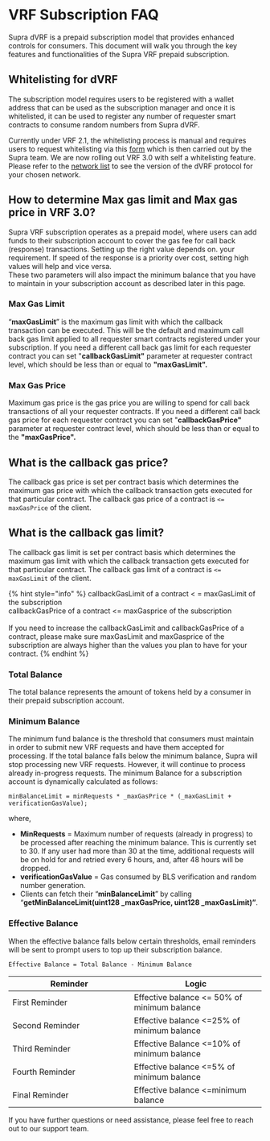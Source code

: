 # VRF Subscription FAQ

Supra dVRF is a prepaid subscription model that provides enhanced controls for consumers. This document will walk you through the key features and functionalities of the Supra VRF prepaid subscription.&#x20;

## Whitelisting for dVRF

The subscription model requires users to be registered with a wallet address that can be used as the subscription manager and once it is whitelisted, it can be used to register any number of requester smart contracts to consume random numbers from Supra dVRF.

Currently under VRF 2.1, the whitelisting process is manual and requires users to request whitelisting via this [form](https://forms.gle/WFvpBXg67GmDrokv5) which is then carried out by the Supra team. We are now rolling out VRF 3.0 with self a whitelisting feature. Please refer to the [network list](https://docs.supra.com/oracles/dvrf/networks) to see the version of the dVRF protocol for your chosen network.

## How to determine Max gas limit and Max gas price in VRF 3.0?

Supra VRF subscription operates as a prepaid model, where users can add funds to their subscription account to cover the gas fee for call back (response) transactions. Setting up the right value depends on. your requirement. If speed of the response is a priority over cost, setting high values will help and vice versa.\
These two parameters will also impact the minimum balance that you have to maintain in your subscription account as described later in this page.

### **Max Gas Limit**

“**maxGasLimit**” is the maximum gas limit with which the callback transaction can be executed. This will be the default and maximum call back gas limit applied to all requester smart contracts registered under your subscription. If you need a different call back gas limit for each requester contract you can set "**callbackGasLimit"** parameter at requester contract level, which should be less than or equal to **"maxGasLimit".**&#x20;

### **Max Gas Price**

Maximum gas price is the gas price you are willing to spend for call back transactions of all your requester contracts. If you need a different call back gas price for each requester contract you can set "**callbackGasPrice"** parameter at requester contract level, which should be less than or equal to the **"maxGasPrice".**

## What is the callback gas price?

The callback gas price is set per contract basis which determines the maximum gas price with which the callback transaction gets executed for that particular contract. The callback gas price of a contract is `<= maxGasPrice` of the client.

## What is the callback gas limit?

The callback gas limit is set per contract basis which determines the maximum gas limit with which the callback transaction gets executed for that particular contract. The callback gas limit of a contract is `<= maxGasLimit` of the client.

{% hint style="info" %}
callbackGasLimit of a contract < = maxGasLimit of the subscription\
callbackGasPrice of a contract <=  maxGasprice of the subscription\
\
If you need to increase the callbackGasLimit and callbackGasPrice of a contract,  please make sure maxGasLimit and maxGasprice of the subscription are always higher than the values you plan to have for your contract.
{% endhint %}

### Total Balance

The total balance represents the amount of tokens held by a consumer in their prepaid subscription account.

### **Minimum Balance**

The minimum fund balance is the threshold that consumers must maintain in order to submit new VRF requests and have them accepted for processing. If the total balance falls below the minimum balance, Supra will stop processing new VRF requests. However, it will continue to process already in-progress requests. The minimum Balance for a subscription account is dynamically calculated as follows:

```
minBalanceLimit = minRequests * _maxGasPrice * (_maxGasLimit +  verificationGasValue);
```

where,

* **MinRequests** = Maximum number of requests (already in progress) to be processed after reaching the minimum balance. This is currently set to 30. If any user had more than 30 at the time, additional requests will be on hold for and retried every 6 hours, and, after 48 hours will be dropped.&#x20;
* **verificationGasValue** = Gas consumed by BLS verification and random number generation.
* Clients can fetch their “**minBalanceLimit**” by calling “**getMinBalanceLimit(uint128 \_maxGasPrice, uint128 \_maxGasLimit)”**.

### **Effective Balance**

When the effective balance falls below certain thresholds, email reminders will be sent to prompt users to top up their subscription balance.

```
Effective Balance = Total Balance - Minimum Balance
```

<table><thead><tr><th width="226">Reminder</th><th>Logic</th></tr></thead><tbody><tr><td>First Reminder</td><td>Effective balance &#x3C;= 50% of minimum balance</td></tr><tr><td>Second Reminder</td><td>Effective balance &#x3C;=25% of minimum balance</td></tr><tr><td>Third Reminder</td><td>Effective Balance &#x3C;=10% of minimum balance</td></tr><tr><td>Fourth Reminder</td><td>Effective balance &#x3C;=5% of minimum balance</td></tr><tr><td>Final Reminder</td><td>Effective balance &#x3C;=minimum balance</td></tr></tbody></table>

If you have further questions or need assistance, please feel free to reach out to our support team.
